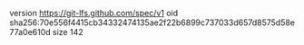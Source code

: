 version https://git-lfs.github.com/spec/v1
oid sha256:70e556f4415cb34332474135ae2f22b6899c737033d657d8575d58e77a0e610d
size 142
